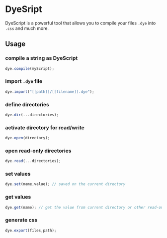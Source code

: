 # DyeSript

DyeScript is a powerful tool that allows you to compile your files `.dye` into `.css` and much more.

## Usage

### compile a string as DyeScript

```javascript
dye.compile(myScript);
```

### import `.dye` file

```javascript
dye.import("[[path]]/[[filename]].dye");
```

### define directories

```js
dye.dir(...directories);
```

### activate directory for read/write

```js
dye.open(directory);
```

### open read-only directories

```js
dye.read(...directories);
```

### set values

```javascript
dye.set(name,value); // saved on the current directory
```

### get values

```javascript
dye.get(name); // get the value from current directory or other read-only directories if value is missing
```

### generate css

```javascript
dye.export(files,path);
```
